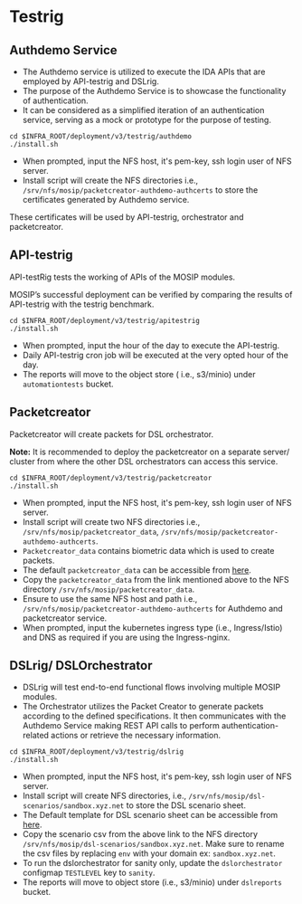 # Testrig

## Authdemo Service

* The Authdemo service is utilized to execute the IDA APIs that are employed by API-testrig and DSLrig.
* The purpose of the Authdemo Service is to showcase the functionality of authentication.
* It can be considered as a simplified iteration of an authentication service, serving as a mock or prototype for the purpose of testing.

```
cd $INFRA_ROOT/deployment/v3/testrig/authdemo
./install.sh
```

* When prompted, input the NFS host, it's pem-key, ssh login user of NFS server.
* Install script will create the NFS directories i.e., `/srv/nfs/mosip/packetcreator-authdemo-authcerts` to store the certificates generated by Authdemo service.

These certificates will be used by API-testrig, orchestrator and packetcreator.

## API-testrig

API-testRig tests the working of APIs of the MOSIP modules.

MOSIP’s successful deployment can be verified by comparing the results of API-testrig with the testrig benchmark.

```
cd $INFRA_ROOT/deployment/v3/testrig/apitestrig
./install.sh
```

* When prompted, input the hour of the day to execute the API-testrig.
* Daily API-testrig cron job will be executed at the very opted hour of the day.
* The reports will move to the object store ( i.e., s3/minio) under `automationtests` bucket.

## Packetcreator

Packetcreator will create packets for DSL orchestrator.

**Note:** It is recommended to deploy the packetcreator on a separate server/ cluster from where the other DSL orchestrators can access this service.

```
cd $INFRA_ROOT/deployment/v3/testrig/packetcreator
./install.sh
```

* When prompted, input the NFS host, it's pem-key, ssh login user of NFS server.
* Install script will create two NFS directories i.e., `/srv/nfs/mosip/packetcreator_data`, `/srv/nfs/mosip/packetcreator-authdemo-authcerts`.
* `Packetcreator_data` contains biometric data which is used to create packets.
* The default `packetcreator_data` can be accessible from [here](https://github.com/mosip/mosip-automation-tests/tree/develop/mosip-packet-creator/src/main/resources/dockersupport/centralized/mountvolume/profile_resource).
* Copy the `packetcreator_data` from the link mentioned above to the NFS directory `/srv/nfs/mosip/packetcreator_data`.
* Ensure to use the same NFS host and path i.e., `/srv/nfs/mosip/packetcreator-authdemo-authcerts` for Authdemo and packetcreator service.
* When prompted, input the kubernetes ingress type (i.e., Ingress/Istio) and DNS as required if you are using the Ingress-nginx.

## DSLrig/ DSLOrchestrator

* DSLrig will test end-to-end functional flows involving multiple MOSIP modules.
* The Orchestrator utilizes the Packet Creator to generate packets according to the defined specifications. It then communicates with the Authdemo Service making REST API calls to perform authentication-related actions or retrieve the necessary information.

```
cd $INFRA_ROOT/deployment/v3/testrig/dslrig
./install.sh
```

* When prompted, input the NFS host, it's pem-key, ssh login user of NFS server.
* Install script will create NFS directories, i.e., `/srv/nfs/mosip/dsl-scenarios/sandbox.xyz.net` to store the DSL scenario sheet.
* The Default template for DSL scenario sheet can be accessible from [here](https://github.com/mosip/mosip-automation-tests/tree/develop/mosip-acceptance-tests/ivv-orchestrator/src/main/resources/local/scenarios).
* Copy the scenario csv from the above link to the NFS directory `/srv/nfs/mosip/dsl-scenarios/sandbox.xyz.net`. Make sure to rename the csv files by replacing `env` with your domain ex: `sandbox.xyz.net`.
* To run the dslorchestrator for sanity only, update the `dslorchestrator` configmap `TESTLEVEL` key to `sanity`.
* The reports will move to object store (i.e., s3/minio) under `dslreports` bucket.
